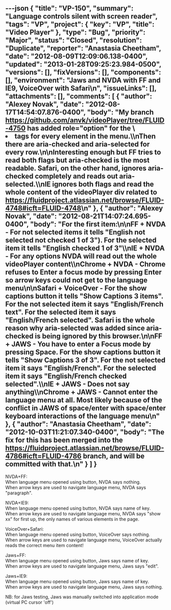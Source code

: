 ---json
{
  "title": "VP-150",
  "summary": "Language controls silent with screen reader",
  "tags": "VP",
  "project": {
    "key": "VP",
    "title": "Video Player"
  },
  "type": "Bug",
  "priority": "Major",
  "status": "Closed",
  "resolution": "Duplicate",
  "reporter": "Anastasia Cheetham",
  "date": "2012-08-09T12:09:06.138-0400",
  "updated": "2013-01-28T09:25:23.984-0500",
  "versions": [],
  "fixVersions": [],
  "components": [],
  "environment": "Jaws and NVDA with FF and IE9, VoiceOver with Safari\n",
  "issueLinks": [],
  "attachments": [],
  "comments": [
    {
      "author": "Alexey Novak",
      "date": "2012-08-17T14:54:07.876-0400",
      "body": "My branch <https://github.com/anvk/videoPlayer/tree/FLUID-4750> has added role=\"option\" for the \\<li> tags for every element in the menu.\\\nThen there are aria-checked and aria-selected for every row.\n\nInteresting enough but FF tries to read both flags but aria-checked is the most readable. Safari, on the other hand, ignores aria-checked completely and reads out aria-selected.\\\nIE ignores both flags and read the whole content of the videoPlayer div related to <https://fluidproject.atlassian.net/browse/FLUID-4748#icft=FLUID-4748>\n"
    },
    {
      "author": "Alexey Novak",
      "date": "2012-08-21T14:07:24.695-0400",
      "body": "For the first item:\n\nFF + NVDA - For not selected items it tells \"English not selected not checked 1 of 3\"). For the selected item it tells \"English checked 1 of 3\"\\\nIE + NVDA - For any options NVDA will read out the whole videoPlayer content\\\nChrome + NVDA - Chrome refuses to Enter a focus mode by pressing Enter so arrow keys could not get to the language menu\n\nSafari + VoiceOver - For the show captions button it tells \"Show Captions 3 items\". For the not selected item it says \"English/French text\". For the selected item it says \"English/French selected\". Safari is the whole reason why aria-selected was added since aria-checked is being ignored by this browser.\n\nFF + JAWS - You have to enter a Focus mode by pressing Space. For the show captions button it tells \"Show Captions 3 of 3\". For the not selected item it says \"English/French\". For the selected item it says \"English/French checked selected\".\\\nIE + JAWS - Does not say anything\\\nChrome + JAWS - Cannot enter the language menu at all. Most likely because of the conflict in JAWS of space/enter with space/enter keyboard interactions of the language menu\n"
    },
    {
      "author": "Anastasia Cheetham",
      "date": "2012-10-03T11:21:07.340-0400",
      "body": "The fix for this has been merged into the <https://fluidproject.atlassian.net/browse/FLUID-4786#icft=FLUID-4786> branch, and will be committed with that.\n"
    }
  ]
}
---
NVDA+FF:\
When language menu opened using button, NVDA says nothing.\
When arrow keys are used to navigate language menu, NVDA says "paragraph".

NVDA+IE9:\
When language menu opened using button, NVDA says name of key.\
When arrow keys are used to navigate language menu, NVDA says "show xx" for first up, the only names of various elements in the page.

VoiceOver+Safari:\
When language menu opened using button, VoiceOver says nothing.\
When arrow keys are used to navigate language menu, VoiceOver actually reads the correct menu item content!

Jaws+FF:\
When language menu opened using button, Jaws says name of key.\
When arrow keys are used to navigate language menu, Jaws says "edit".

Jaws+IE9:\
When language menu opened using button, Jaws says name of key.\
When arrow keys are used to navigate language menu, Jaws says nothing.

NB: for Jaws testing, Jaws was manually switched into application mode (virtual PC cursor 'off')

        